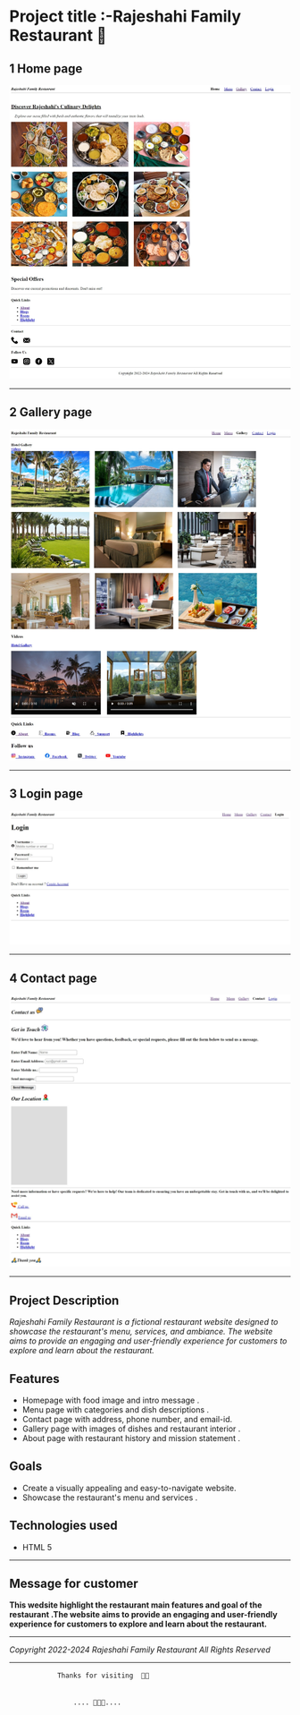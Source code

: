  # Project title :-Rajeshahi Family Restaurant 💖
 ## 1 Home page 
![Home page](./image/Home.jpeg)

---
##  2 Gallery page
![Gallery page](./image/Gallery.jpeg)

---
## 3 Login page
![Login page](./image/Login.jpeg)

---
## 4 Contact page
![Contact page](./image/contact.jpeg)

---

## Project Description

*Rajeshahi Family Restaurant  is a fictional restaurant website designed to showcase the restaurant's menu, services, and ambiance. The website aims to provide an engaging and user-friendly experience for customers to explore and learn about the restaurant.*

## Features
- Homepage with food  image and intro message .
- Menu page with categories and dish descriptions .
- Contact page with address, phone number, and email-id.
- Gallery page with images of dishes and restaurant interior .
- About page with restaurant history and mission statement .

## Goals 
- Create a visually appealing and easy-to-navigate website.
- Showcase the restaurant's menu and services .

## Technologies used
- HTML 5

---

## Message for customer 

**This wedsite highlight the restaurant main features and goal of the restaurant .The website aims to provide an engaging and user-friendly experience for customers to explore and learn about the restaurant.**

---

*Copyright 2022-2024 Rajeshahi Family Restaurant All Rights Reserved*

---

                Thanks for visiting  🙏🙏


                    .... 🙏🙏🙏....